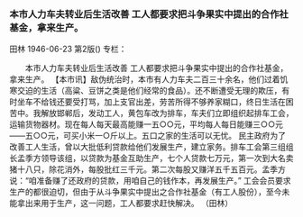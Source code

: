 ### 本市人力车夫转业后生活改善  工人都要求把斗争果实中提出的合作社基金，拿来生产。
田林
1946-06-23
第2版()
专栏：

　　本市人力车夫转业后生活改善
    工人都要求把斗争果实中提出的合作社基金，拿来生产。
    【本市讯】敌伪统治时，本市有人力车夫二百三十余名，他们过着饥寒交迫的生活（高粱、豆饼之类是他们经常的食品）。还不断遭受无理的欺压，有时坐车不给钱还要受打骂，加上支官出差，劳苦所得不够养家糊口，终日生活在困苦中。我解放邯郸后，发动工人，黄包车改为排车，车夫们立即组织起排车工会，运输货物器材。现在每人每天最高能赚一五○○元，平均每人每日能赚三○○元——五○○元，可买小米一○斤以上。五口之家的生活可以无忧。
    民主政府为了改善工人生活，曾以大批低利贷款给他们发展生产，建立家务。排车工会第三组组长孟季方领导该组，以贷款为基金互助生产，七个人贷款七万元，第一次到大名卖猪十八只，除花消外，每股批红三千元。第二次每股又赚洋五千五百元。孟季方说：“咱准备赚了还政府的贷款，用咱自己的钱作本，再发展生产。”
    工会会员要求生产的都很迫切，但由于从斗争果实中提出之合作社基金（有工人股份），至今未能拿出来用于生产，这一问题，工人都要求赶快解决。
            （田林）
